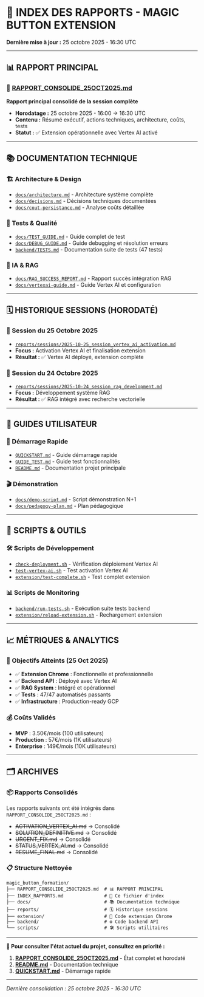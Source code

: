 # 📁 INDEX DES RAPPORTS - MAGIC BUTTON EXTENSION

**Dernière mise à jour :** 25 octobre 2025 - 16:30 UTC

---

## 📊 RAPPORT PRINCIPAL

### 🎯 [RAPPORT_CONSOLIDE_25OCT2025.md](./RAPPORT_CONSOLIDE_25OCT2025.md)
**Rapport principal consolidé de la session complète**
- **Horodatage :** 25 octobre 2025 - 16:00 → 16:30 UTC
- **Contenu :** Résumé exécutif, actions techniques, architecture, coûts, tests
- **Statut :** ✅ Extension opérationnelle avec Vertex AI activé

---

## 📚 DOCUMENTATION TECHNIQUE

### 🏗️ Architecture & Design
- [`docs/architecture.md`](./docs/architecture.md) - Architecture système complète
- [`docs/decisions.md`](./docs/decisions.md) - Décisions techniques documentées
- [`docs/cout-persistance.md`](./docs/cout-persistance.md) - Analyse coûts détaillée

### 🧪 Tests & Qualité
- [`docs/TEST_GUIDE.md`](./docs/TEST_GUIDE.md) - Guide complet de test
- [`docs/DEBUG_GUIDE.md`](./docs/DEBUG_GUIDE.md) - Guide debugging et résolution erreurs
- [`backend/TESTS.md`](./backend/TESTS.md) - Documentation suite de tests (47 tests)

### 🤖 IA & RAG
- [`docs/RAG_SUCCESS_REPORT.md`](./docs/RAG_SUCCESS_REPORT.md) - Rapport succès intégration RAG
- [`docs/vertexai-guide.md`](./docs/vertexai-guide.md) - Guide Vertex AI et configuration

---

## 🗓️ HISTORIQUE SESSIONS (HORODATÉ)

### 📅 Session du 25 Octobre 2025
- [`reports/sessions/2025-10-25_session_vertex_ai_activation.md`](./reports/sessions/2025-10-25_session_vertex_ai_activation.md)
- **Focus :** Activation Vertex AI et finalisation extension
- **Résultat :** ✅ Vertex AI déployé, extension complète

### 📅 Session du 24 Octobre 2025  
- [`reports/sessions/2025-10-24_session_rag_development.md`](./reports/sessions/2025-10-24_session_rag_development.md)
- **Focus :** Développement système RAG
- **Résultat :** ✅ RAG intégré avec recherche vectorielle

---

## 📖 GUIDES UTILISATEUR

### 🚀 Démarrage Rapide
- [`QUICKSTART.md`](./QUICKSTART.md) - Guide démarrage rapide
- [`GUIDE_TEST.md`](./GUIDE_TEST.md) - Guide test fonctionnalités
- [`README.md`](./README.md) - Documentation projet principale

### 🎬 Démonstration
- [`docs/demo-script.md`](./docs/demo-script.md) - Script démonstration N+1
- [`docs/pedagogy-plan.md`](./docs/pedagogy-plan.md) - Plan pédagogique

---

## 🔧 SCRIPTS & OUTILS

### 🛠️ Scripts de Développement
- [`check-deployment.sh`](./check-deployment.sh) - Vérification déploiement Vertex AI
- [`test-vertex-ai.sh`](./test-vertex-ai.sh) - Test activation Vertex AI
- [`extension/test-complete.sh`](./extension/test-complete.sh) - Test complet extension

### 📊 Scripts de Monitoring
- [`backend/run-tests.sh`](./backend/run-tests.sh) - Exécution suite tests backend
- [`extension/reload-extension.sh`](./extension/reload-extension.sh) - Rechargement extension

---

## 📈 MÉTRIQUES & ANALYTICS

### 🎯 Objectifs Atteints (25 Oct 2025)
- ✅ **Extension Chrome** : Fonctionnelle et professionnelle
- ✅ **Backend API** : Déployé avec Vertex AI  
- ✅ **RAG System** : Intégré et opérationnel
- ✅ **Tests** : 47/47 automatisés passants
- ✅ **Infrastructure** : Production-ready GCP

### 💰 Coûts Validés
- **MVP** : 3.50€/mois (100 utilisateurs)
- **Production** : 57€/mois (1K utilisateurs)
- **Enterprise** : 149€/mois (10K utilisateurs)

---

## 🗂️ ARCHIVES

### 📦 Rapports Consolidés
Les rapports suivants ont été intégrés dans `RAPPORT_CONSOLIDE_25OCT2025.md` :
- ~~ACTIVATION_VERTEX_AI.md~~ → Consolidé
- ~~SOLUTION_DEFINITIVE.md~~ → Consolidé  
- ~~URGENT_FIX.md~~ → Consolidé
- ~~STATUS_VERTEX_AI.md~~ → Consolidé
- ~~RESUME_FINAL.md~~ → Consolidé

### 📋 Structure Nettoyée
```
magic_button_formation/
├── RAPPORT_CONSOLIDE_25OCT2025.md  # 📊 RAPPORT PRINCIPAL
├── INDEX_RAPPORTS.md               # 📁 Ce fichier d'index
├── docs/                           # 📚 Documentation technique
├── reports/                        # 🗓️ Historique sessions
├── extension/                      # 🔧 Code extension Chrome
├── backend/                        # ⚙️ Code backend API
└── scripts/                        # 🛠️ Scripts utilitaires
```

---

**📌 Pour consulter l'état actuel du projet, consultez en priorité :**
1. **[RAPPORT_CONSOLIDE_25OCT2025.md](./RAPPORT_CONSOLIDE_25OCT2025.md)** - État complet et horodaté
2. **[README.md](./README.md)** - Documentation technique
3. **[QUICKSTART.md](./QUICKSTART.md)** - Démarrage rapide

---

*Dernière consolidation : 25 octobre 2025 - 16:30 UTC*